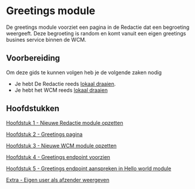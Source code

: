 # Greetings module

De greetings module voorziet een pagina in de Redactie dat een begroeting weergeeft.
Deze begroeting is random en komt vanuit een eigen greetings busines service binnen de WCM.
<!-- TODO: paste image of end result. -->

## Voorbereiding

Om deze gids te kunnen volgen heb je de volgende zaken nodig
- Je hebt De Redactie reeds [lokaal draaien](/content/setup/redactie/setup).
- Je hebt het WCM reeds [lokaal draaien](/content/setup/wcm/index.md)

## Hoofdstukken

[Hoofdstuk 1 - Nieuwe Redactie module opzetten](/content/developer-guides/greetings/step-1-redactie-module-setup.md)

[Hoofdstuk 2 - Greetings pagina](/content/developer-guides/greetings/step-2-greetings-page.md)

[Hoofdstuk 3 - Nieuwe WCM module opzetten](/content/developer-guides/greetings/step-3-wcm-module-setup.md)

[Hoofdstuk 4 - Greetings endpoint voorzien](/content/developer-guides/greetings/step-4-greetings-endpoint.md)

[Hoofdstuk 5 - Greetings endpoint aanspreken in Hello world module](/content/developer-guides/greetings/step-5-greetings-endpoint-access.md)

[Extra - Eigen user als afzender weergeven](/content/developer-guides/greetings/extra-own-user-display.md)